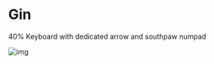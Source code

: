 # Gin
40% Keyboard with dedicated arrow and southpaw numpad

![img](https://i.imgur.com/lwtx5lO.png)
